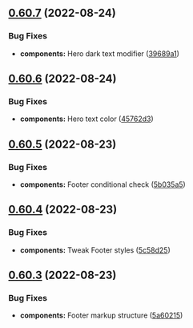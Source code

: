 ## [0.60.7](https://github.com/jacecotton/tcds/compare/v0.60.6...v0.60.7) (2022-08-24)


### Bug Fixes

* **components:** Hero dark text modifier ([39689a1](https://github.com/jacecotton/tcds/commit/39689a1c5364b43c006f87fe4ce3541154bc278e))



## [0.60.6](https://github.com/jacecotton/tcds/compare/v0.60.5...v0.60.6) (2022-08-24)


### Bug Fixes

* **components:** Hero text color ([45762d3](https://github.com/jacecotton/tcds/commit/45762d36bb8c1316776e545fffbe2be000d3eed2))



## [0.60.5](https://github.com/jacecotton/tcds/compare/v0.60.4...v0.60.5) (2022-08-23)


### Bug Fixes

* **components:** Footer conditional check ([5b035a5](https://github.com/jacecotton/tcds/commit/5b035a5e30b9b4d0dbc3a29fef65a26a3fa4e559))



## [0.60.4](https://github.com/jacecotton/tcds/compare/v0.60.3...v0.60.4) (2022-08-23)


### Bug Fixes

* **components:** Tweak Footer styles ([5c58d25](https://github.com/jacecotton/tcds/commit/5c58d2521fd1616ba9eaa81422d7aed5bed69358))



## [0.60.3](https://github.com/jacecotton/tcds/compare/v0.60.2...v0.60.3) (2022-08-23)


### Bug Fixes

* **components:** Footer markup structure ([5a60215](https://github.com/jacecotton/tcds/commit/5a60215cbf8995abc6ac23af8c929d8fbaa134a2))




